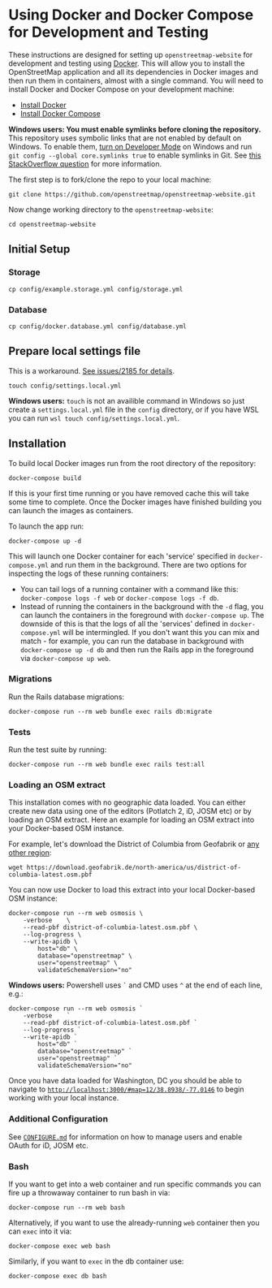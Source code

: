 # Using Docker and Docker Compose for Development and Testing

These instructions are designed for setting up `openstreetmap-website` for development and testing using [Docker](https://www.docker.com/). This will allow you to install the OpenStreetMap application and all its dependencies in Docker images and then run them in containers, almost with a single command. You will need to install Docker and Docker Compose on your development machine:

- [Install Docker](https://docs.docker.com/install/)
- [Install Docker Compose](https://docs.docker.com/compose/install/)

**Windows users: You must enable symlinks before cloning the repository.** This repository uses symbolic links that are not enabled by default on Windows. To enable them, [turn on Developer Mode](https://windowsreport.com/windows-11-developer-mode/) on Windows and run `git config --global core.symlinks true` to enable symlinks in Git. See [this StackOverflow question](https://stackoverflow.com/questions/5917249/git-symbolic-links-in-windows) for more information.

The first step is to fork/clone the repo to your local machine:

    git clone https://github.com/openstreetmap/openstreetmap-website.git

Now change working directory to the `openstreetmap-website`:

    cd openstreetmap-website

## Initial Setup

### Storage

    cp config/example.storage.yml config/storage.yml

### Database

    cp config/docker.database.yml config/database.yml

## Prepare local settings file

This is a workaround. [See issues/2185 for details](https://github.com/openstreetmap/openstreetmap-website/issues/2185#issuecomment-508676026).

    touch config/settings.local.yml

**Windows users:** `touch` is not an availible command in Windows so just create a `settings.local.yml` file in the `config` directory, or if you have WSL you can run `wsl touch config/settings.local.yml`.

## Installation

To build local Docker images run from the root directory of the repository:

    docker-compose build

If this is your first time running or you have removed cache this will take some time to complete. Once the Docker images have finished building you can launch the images as containers.

To launch the app run:

    docker-compose up -d

This will launch one Docker container for each 'service' specified in `docker-compose.yml` and run them in the background. There are two options for inspecting the logs of these running containers:

- You can tail logs of a running container with a command like this: `docker-compose logs -f web` or `docker-compose logs -f db`.
- Instead of running the containers in the background with the `-d` flag, you can launch the containers in the foreground with `docker-compose up`. The downside of this is that the logs of all the 'services' defined in `docker-compose.yml` will be intermingled. If you don't want this you can mix and match - for example, you can run the database in background with `docker-compose up -d db` and then run the Rails app in the foreground via `docker-compose up web`.

### Migrations

Run the Rails database migrations:

    docker-compose run --rm web bundle exec rails db:migrate

### Tests

Run the test suite by running:

    docker-compose run --rm web bundle exec rails test:all

### Loading an OSM extract

This installation comes with no geographic data loaded. You can either create new data using one of the editors (Potlatch 2, iD, JOSM etc) or by loading an OSM extract. Here an example for loading an OSM extract into your Docker-based OSM instance.

For example, let's download the District of Columbia from Geofabrik or [any other region](https://download.geofabrik.de):

    wget https://download.geofabrik.de/north-america/us/district-of-columbia-latest.osm.pbf

You can now use Docker to load this extract into your local Docker-based OSM instance:

    docker-compose run --rm web osmosis \
        -verbose    \
        --read-pbf district-of-columbia-latest.osm.pbf \
        --log-progress \
        --write-apidb \
            host="db" \
            database="openstreetmap" \
            user="openstreetmap" \
            validateSchemaVersion="no"

**Windows users:** Powershell uses `` ` `` and CMD uses `^` at the end of each line, e.g.:

    docker-compose run --rm web osmosis `
        -verbose    `
        --read-pbf district-of-columbia-latest.osm.pbf `
        --log-progress `
        --write-apidb `
            host="db" `
            database="openstreetmap" `
            user="openstreetmap" `
            validateSchemaVersion="no"

Once you have data loaded for Washington, DC you should be able to navigate to [`http://localhost:3000/#map=12/38.8938/-77.0146`](http://localhost:3000/#map=12/38.8938/-77.0146) to begin working with your local instance.

### Additional Configuration

See [`CONFIGURE.md`](CONFIGURE.md) for information on how to manage users and enable OAuth for iD, JOSM etc.

### Bash

If you want to get into a web container and run specific commands you can fire up a throwaway container to run bash in via:

    docker-compose run --rm web bash

Alternatively, if you want to use the already-running `web` container then you can `exec` into it via:

    docker-compose exec web bash

Similarly, if you want to `exec` in the db container use:

    docker-compose exec db bash
